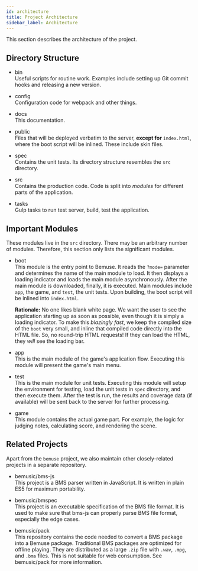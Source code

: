 ```yaml
---
id: architecture
title: Project Architecture
sidebar_label: Architecture
---
```


This section describes the architecture of the project.

## Directory Structure

  - <span data-role="tree">bin</span>  
    Useful scripts for routine work. Examples include setting up Git
    commit hooks and releasing a new version.

  - <span data-role="tree">config</span>  
    Configuration code for webpack and other things.

  - <span data-role="tree">docs</span>  
    This documentation.

  - <span data-role="tree">public</span>  
    Files that will be deployed verbatim to the server, **except for**
    `index.html`, where the boot script will be inlined. These include
    skin files.

  - <span data-role="tree">spec</span>  
    Contains the unit tests. Its directory structure resembles the `src`
    directory.

  - <span data-role="tree">src</span>  
    Contains the production code. Code is split into *modules* for
    different parts of the application.

  - <span data-role="tree">tasks</span>  
    Gulp tasks to run test server, build, test the application.

## Important Modules

These modules live in the `src` directory. There may be an arbitrary
number of modules. Therefore, this section only lists the significant
modules.

  - <span data-role="module">boot</span>  
    This module is the entry point to Bemuse. It reads the `?mode=`
    parameter and determines the name of the main module to load. It
    then displays a loading indicator and loads the main module
    asynchronously. After the main module is downloaded, finally, it is
    executed. Main modules include `app`, the game, and `test`, the unit
    tests. Upon building, the boot script will be inlined into
    `index.html`.
    
    **Rationale:** No one likes blank white page. We want the user to
    see the application starting up as soon as possible, even though it
    is simply a loading indicator. To make this *blazingly fast*, we
    keep the compiled size of the `boot` very small, and inline that
    compiled code directly into the HTML file. So, no round-trip HTML
    requests\! If they can load the HTML, they *will* see the loading
    bar.

  - <span data-role="module">app</span>  
    This is the main module of the game's application flow. Executing
    this module will present the game's main menu.

  - <span data-role="module">test</span>  
    This is the main module for unit tests. Executing this module will
    setup the environment for testing, load the unit tests in `spec`
    directory, and then execute them. After the test is run, the results
    and coverage data (if available) will be sent back to the server for
    further processing.

  - <span data-role="module">game</span>  
    This module contains the actual game part. For example, the logic
    for judging notes, calculating score, and rendering the scene.

## Related Projects

Apart from the `bemuse` project, we also maintain other closely-related
projects in a separate repository.

  - <span data-role="github">bemusic/bms-js</span>  
    This project is a BMS parser written in JavaScript. It is written in
    plain ES5 for maximum portability.

  - <span data-role="github">bemusic/bmspec</span>  
    This project is an executable specification of the BMS file format.
    It is used to make sure that bms-js can properly parse BMS file
    format, especially the edge cases.

  - <span data-role="github">bemusic/pack</span>  
    This repository contains the code needed to convert a BMS package
    into a Bemuse package. Traditional BMS packages are optimized for
    offline playing. They are distributed as a large `.zip` file with
    `.wav`, `.mpg`, and `.bms` files. This is not suitable for web
    consumption. See <span data-role="github">bemusic/pack</span> for
    more information.
